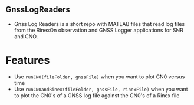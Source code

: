 ## GnssLogReaders
- Gnss Log Readers is a short repo with MATLAB files that read log files from the RinexOn observation and GNSS Logger applications for SNR and CNO.

# Features
* Use ```runCN0(fileFolder, gnssFile)``` when you want to plot CN0 versus time
* Use ```runCN0andRinex(fileFolder, gnssFile, rinexFile)``` when you want to plot the CN0's of a GNSS log file against the CN0's of a Rinex file

